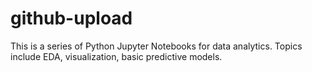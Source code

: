 # github-upload
This is a series of Python Jupyter Notebooks for data analytics. Topics include EDA, visualization, basic predictive models.
